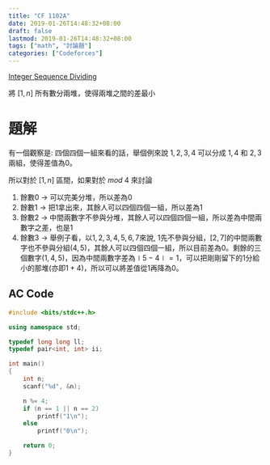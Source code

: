 ```yaml
---
title: "CF 1102A"
date: 2019-01-26T14:48:32+08:00
draft: false
lastmod: 2019-01-26T14:48:32+08:00
tags: ["math", "討論題"]
categories: ["Codeforces"]
---
```


[Integer Sequence Dividing](https://codeforces.com/contest/1102/problem/A)

將 $[1, n]$ 所有數分兩堆，使得兩堆之間的差最小 

<!--more-->

# 題解

有一個觀察是: 四個四個一組來看的話，舉個例來說 $1, 2, 3, 4$ 可以分成 $1, 4$ 和 $2, 3$ 兩組，使得差值為$0$。

所以對於 $[1, n]$ 區間，如果對於 $mod\ 4$ 來討論

1. 餘數0 $\rightarrow$ 可以完美分堆，所以差為$0$
2. 餘數1 $\rightarrow$ 把$1$拿出來，其餘人可以四個四個一組，所以差為$1$
3. 餘數2 $\rightarrow$ 中間兩數字不參與分堆，其餘人可以四個四個一組，所以差為中間兩數字之差，也是$1$
4. 餘數3 $\rightarrow$ 舉例子看，以$1, 2, 3, 4, 5, 6, 7$來說, $1$先不參與分組，$[2, 7]$的中間兩數字也不參與分組($4, 5$)，其餘人可以四個四個一組，所以目前差為$0$。剩餘的三個數字($1, 4, 5$)，因為中間兩數字差為$\mid 5-4 \mid = 1$，可以把剛剛留下的$1$分給小的那堆(亦即$1+4$)，所以可以將差值從$1$再降為$0$。

## AC Code

```c++
#include <bits/stdc++.h>

using namespace std;

typedef long long ll;
typedef pair<int, int> ii;

int main()
{
	int n;
	scanf("%d", &n);

	n %= 4;
	if (n == 1 || n == 2)
		printf("1\n");
	else
		printf("0\n");

	return 0;
}

```
